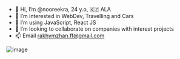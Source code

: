 - 👋 Hi, I’m @nooreekra, 24 y.o, 🇰🇿 ALA
- 👀 I’m interested in WebDev, Travelling and Cars
- 🌱 I’m using JavaScript, React JS
- 💞️ I’m looking to collaborate on companies with interest projects
- 📫 Email rakhymzhan.ff@gmail.com

![image](https://user-images.githubusercontent.com/107566335/178784896-e700a795-30ae-4259-98a3-129e47f299ab.png)

<!---
nooreekra/nooreekra is a ✨ special ✨ repository because its `README.md` (this file) appears on your GitHub profile.
You can click the Preview link to take a look at your changes.
--->
